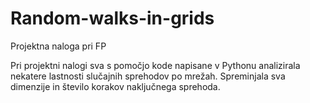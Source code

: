 # Random-walks-in-grids
Projektna naloga pri FP

Pri projektni nalogi sva s pomočjo kode napisane v Pythonu analizirala nekatere lastnosti slučajnih sprehodov po mrežah.
Spreminjala sva dimenzije in število korakov naključnega sprehoda.
